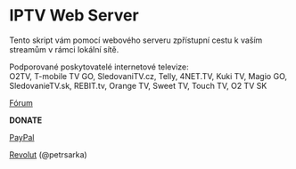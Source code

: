 <h1>IPTV Web Server</h1>

<p>

Tento skript vám pomocí webového serveru zpřístupní cestu k vaším streamům v rámci lokální sítě.

Podporované poskytovatelé internetové televize:<br>
O2TV, T-mobile TV GO, SledovaniTV.cz, Telly, 4NET.TV, Kuki TV, Magio GO, SledovanieTV.sk, REBIT.tv, Orange TV, Sweet TV, Touch TV, O2 TV SK

<p>

<a href="https://www.xbmc-kodi.cz/prispevek-iptv-web-server-v1-6-1">Fórum</a>

<p>

<b>DONATE</b>

<a href="https://www.paypal.me/petrsarka">PayPal</a>

<a href="https://revolut.me/petrsarka">Revolut</a> (@petrsarka)

<p>
